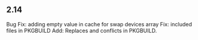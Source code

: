 ## 2.14
Bug Fix: adding empty value in cache for swap devices array
Fix: included files in PKGBUILD
Add: Replaces and conflicts in PKGBUILD.